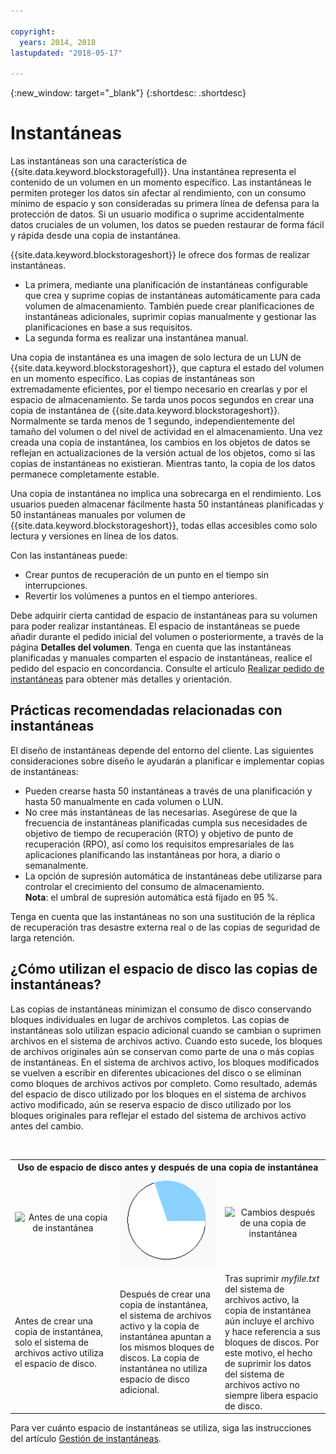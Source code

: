 ```yaml
---

copyright:
  years: 2014, 2018
lastupdated: "2018-05-17"

---
```

{:new_window: target="_blank"}
{:shortdesc: .shortdesc}

# Instantáneas

Las instantáneas son una característica de {{site.data.keyword.blockstoragefull}}. Una instantánea representa el contenido de un volumen en un momento específico. Las instantáneas le permiten proteger los datos sin afectar al rendimiento, con un consumo mínimo de espacio y son consideradas su primera línea de defensa para la protección de datos. Si un usuario modifica o suprime accidentalmente datos cruciales de un volumen, los datos se pueden restaurar de forma fácil y rápida desde una copia de instantánea.

{{site.data.keyword.blockstorageshort}} le ofrece dos formas de realizar instantáneas.
- La primera, mediante una planificación de instantáneas configurable que crea y suprime copias de instantáneas automáticamente para cada volumen de almacenamiento. También puede crear planificaciones de instantáneas adicionales, suprimir copias manualmente y gestionar las planificaciones en base a sus requisitos. 
- La segunda forma es realizar una instantánea manual.

Una copia de instantánea es una imagen de solo lectura de un LUN de {{site.data.keyword.blockstorageshort}}, que captura el estado del volumen en un momento específico. Las copias de instantáneas son extremadamente eficientes, por el tiempo necesario en crearlas y por el espacio de almacenamiento. Se tarda unos pocos segundos en crear una copia de instantánea de {{site.data.keyword.blockstorageshort}}. Normalmente se tarda menos de 1 segundo, independientemente del tamaño del volumen o del nivel de actividad en el almacenamiento. Una vez creada una copia de instantánea, los cambios en los objetos de datos se reflejan en actualizaciones de la versión actual de los objetos, como si las copias de instantáneas no existieran. Mientras tanto, la copia de los datos permanece completamente estable. 

Una copia de instantánea no implica una sobrecarga en el rendimiento. Los usuarios pueden almacenar fácilmente hasta 50 instantáneas planificadas y 50 instantáneas manuales por volumen de {{site.data.keyword.blockstorageshort}}, todas ellas accesibles como solo lectura y versiones en línea de los datos.


Con las instantáneas puede: 

- Crear puntos de recuperación de un punto en el tiempo sin interrupciones.
- Revertir los volúmenes a puntos en el tiempo anteriores.

Debe adquirir cierta cantidad de espacio de instantáneas para su volumen para poder realizar instantáneas. El espacio de instantáneas se puede añadir durante el pedido inicial del volumen o posteriormente, a través de la página **Detalles del volumen**. Tenga en cuenta que las instantáneas planificadas y manuales comparten el espacio de instantáneas, realice el pedido del espacio en concordancia. Consulte el artículo [Realizar pedido de instantáneas](ordering-snapshots.html) para obtener más detalles y orientación.

## Prácticas recomendadas relacionadas con instantáneas

El diseño de instantáneas depende del entorno del cliente. Las siguientes consideraciones sobre diseño le ayudarán a planificar e implementar copias de instantáneas: 
- Pueden crearse hasta 50 instantáneas a través de una planificación y hasta 50 manualmente en cada volumen o LUN. 
- No cree más instantáneas de las necesarias. Asegúrese de que la frecuencia de instantáneas planificadas cumpla sus necesidades de objetivo de tiempo de recuperación (RTO) y objetivo de punto de recuperación (RPO), así como los requisitos empresariales de las aplicaciones planificando las instantáneas por hora, a diario o semanalmente. 
- La opción de supresión automática de instantáneas debe utilizarse para controlar el crecimiento del consumo de almacenamiento. <br/>
  **Nota**: el umbral de supresión automática está fijado en 95 %.
    
Tenga en cuenta que las instantáneas no son una sustitución de la réplica de recuperación tras desastre externa real o de las copias de seguridad de larga retención.
    
## ¿Cómo utilizan el espacio de disco las copias de instantáneas?

Las copias de instantáneas minimizan el consumo de disco conservando bloques individuales en lugar de archivos completos. Las copias de instantáneas solo utilizan espacio adicional cuando se cambian o suprimen archivos en el sistema de archivos activo. Cuando esto sucede, los bloques de archivos originales aún se conservan como parte de una o más copias de instantáneas.
En el sistema de archivos activo, los bloques modificados se vuelven a escribir en diferentes ubicaciones del disco o se eliminan como bloques de archivos activos por completo. Como resultado, además del espacio de disco utilizado por los bloques en el sistema de archivos activo modificado, aún se reserva espacio de disco utilizado por los bloques originales para reflejar el estado del sistema de archivos activo antes del cambio.

<table>
    <colgroup>
      <col style="width: 33.3%;"/>
      <col style="width: 33.3%;"/>
      <col style="width: 33.3%;"/>
    </colgroup>
    <tbody>
      <tr>
        <th colspan="3" style="border: 0.0px;text-align: center;">Uso de espacio de disco antes y después de una copia de instantánea</th>
     </tr><tr>
        <td style="border: 0.0px;text-align: center;"><img src="/images/bfcircle1.png" alt="Antes de una copia de instantánea"></td>
        <td style="border: 0.0px;text-align: center;"><img src="/images/bfcircle3.png" alt="Después de una copia de instantánea"></td>
        <td style="border: 0.0px;text-align: center;"><img src="/images/bfcircle2.png" alt="Cambios después de una copia de instantánea"></td>
     </tr><tr>
        <td style="border: 0.0px;">Antes de crear una copia de instantánea, solo el sistema de archivos activo utiliza el espacio de disco.</td>
        <td style="border: 0.0px;">Después de crear una copia de instantánea, el sistema de archivos activo y la copia de instantánea apuntan a los mismos bloques de discos. La copia de instantánea no utiliza espacio de disco adicional.</td>
        <td style="border: 0.0px;">Tras suprimir <i>myfile.txt</i> del sistema de archivos activo, la copia de instantánea aún incluye el archivo y hace referencia a sus bloques de discos. Por este motivo, el hecho de suprimir los datos del sistema de archivos activo no siempre libera espacio de disco.</td>
      </tr>
    </tbody>
</table>

Para ver cuánto espacio de instantáneas se utiliza, siga las instrucciones del artículo [Gestión de instantáneas](working-with-snapshots.html).






